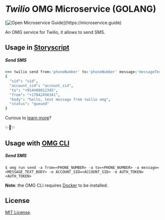 # _Twilio_ OMG Microservice (GOLANG)

[![Open Microservice Guide](https://img.shields.io/badge/OMG%20Enabled-👍-green.svg?)](https://microservice.guide)
<!-- [![Build Status](https://travis-ci.com/heaptracetechnology/microservice-mail.svg?branch=master)](https://travis-ci.com/heaptracetechnology/microservice-mail) -->

An OMG service for Twilio, it allows to send SMS.

## Usage in [Storyscript](https://storyscript.io/)

##### Send SMS
```coffee
>>> twilio send from:'phoneNumber' to:'phoneNumber' message:'messageText' 
{
  "sid": "sid",
  "account_sid": "account_sid",
  "to": "+914408012345",
  "from": "+17042456341",
  "body": "hello, text message from twilio omg",
  "status": "queued"
}
```

Curious to [learn more](https://docs.storyscript.io/)?

✨🍰✨

## Usage with [OMG CLI](https://www.npmjs.com/package/omg)
##### Send SMS
```shell
$ omg run send -a from=<PHONE_NUMBER> -a to=<PHONE_NUMBER> -a message=<MESSAGE_TEXT_BODY> -e ACCOUNT_SID=<ACCOUNT_SID> -e AUTH_TOKEN=<AUTH_TOKEN>
```
**Note**: the OMG CLI requires [Docker](https://docs.docker.com/install/) to be installed.

## License
[MIT License](https://github.com/omg-services/microservice-twilio/blob/master/LICENSE).
